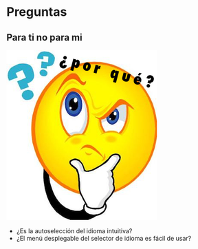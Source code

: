 <!SLIDE >
# Preguntas
## Para ti no para mi

![Questions](../_images/questions.jpg)

* ¿Es la autoselección del idioma intuitiva?
* ¿El menú desplegable del selector de idioma es fácil de usar?
